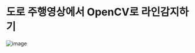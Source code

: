 # 도로 주행영상에서 OpenCV로 라인감지하기

![image](https://github.com/KKH0228/OpenCV_LaneDetection/assets/166888979/944d1092-a133-4b6a-85ea-bbaa9d40e6c2)
